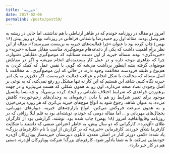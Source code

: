 ```yaml
---
title: 'خیریه'
date: 2017-02-06
permalink: /posts/post59/
---
```

<div align="justify" dir="rtl" style="font-family:vazir;">

امروز دو مقاله در روزنامه خوندم که در ظاهر ارتباطی با هم نداشتند، اما جایی در ریشه به هم وصل بودند. مقاله اول رو حمیدرضا واشقانی فراهانی در روزنامه بهار دو روز پیش (۱۶ بهمن) چاپ کرده بود با عنوان «چرا فعالیت‌های خیریه به بن‌بست می‌رسند؟». مقاله از این نظر برام اهمیت داشت که یکی از دغدغه‌هام موضع‌گیری مناسب مقابل مساله «خیریه» و «خیریه‌گری» بوده. مساله خیریه از اون دست مسائلیه که موضع‌گیری مقابلش دشواره، چرا که ظاهری موجه داره و در عمل کار پسندیده‌ای انجام می‌شه و اگر در مقابلش موضع‌ای گرفته بشه اینطور برداشت می‌شه که گویی با نفس عمل که کمک کردن به هم‌نوع و طبقه فرودسته مخالفت وجود داره. در حالی که این موضع‌گیری، نه مخالفت با اصل مساله که مخالفت با شکل انجام و عواقب فعالیت خیریه‌ست. اگر دقیق‌تر به یک امر خیریه نگاه کنیم، شاهد این هستیم که این کار نه تنها مشکل رو رفع نمی‌کنه، که به نوعی بر اصل وجودی تضاد صحه می‌ذاره، اون رو به همون شکلی که هست می‌پذیره و در جهت برهم‌زدن قواعدی که شرایط اختلاف طبقاتی رو ایجاد کرده بر‌نمی‌آد. و چه بسا پتانسیل موجود برای تغییر شرایط رو هم با دادن «رشوه‌ای به وجدان‌های زخم‌خورده» کاهش می‌ده. به عنوان شاهد، رجوع شود به انواع موج‌های خیریه بی‌اثری که هر روزه برمی‌خیزن و به همون سرعت فروکش می‌کنن، انواع بازارچه‌های خیریه، دیوارهای مهربانی، یخچال‌های مهربانی و ... اما مقاله دومی که خوندم، نوشته‌ای بود به قلم لیلا رزاقی که در روزنامه وقایع‌اتفاقیه امروز (۱۸ بهمن) چاپ شده بود. نوشته، گزارشی بود از کارگران طلای «آق‌دره». کارگرانی که دو سال پیش، به خاطر اعتراض صنفی که داشتند با شکایت کارفرما شلاق خوردند. کارفرمایی «خیری» که در گزارش از اون با نام «کارفرمای بزرگ» یاد شده: «كمی دورتر كنار در اصلی معدن، تابلوی دبيرستان خيريه‌ساز پويازركان آق‌دره خودنمايی می‌كند، تا به شما يادآور شود، كارفرمای بزرگ! شركت پويازركان آق‌دره، دستی هم در كار خير دارد».

</div>
